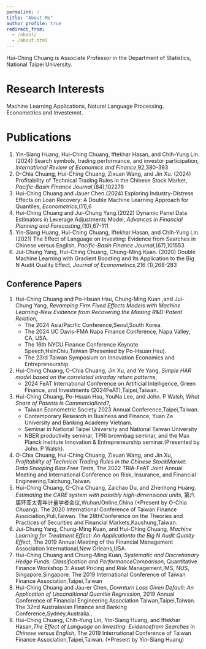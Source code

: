 ```yaml
---
permalink: /
title: "About Me"
author_profile: true
redirect_from:
  - /about/
  - /about.html
---
```


Hui-Ching Chuang is Associate Professor in the Department of Statistics, National Taipei University. 


Research Interests
======
Machine Learning Applications, Natural Language Processing. Econometrics and Investemnt.


Publications
======
1. Yin-Siang Huang, Hui-Ching Chuang, Iftekhar Hasan, and Chih-Yung Lin.(2024) Search symbols, trading performance, and investor participation, _International Review of Economics and Finance_,92,380-393
1. O-Chia Chuang, Hui-Ching Chuang, Zixuan Wang, and Jin Xu. (2024) Profitability of Technical Trading Rules in the Chinese Stock Market, _Pacific-Basin Finance Journal_,(84),102278
1. Hui-Ching Chuang and Jauer Chen.(2024) Exploring Industry-Distress Effects on Loan Recovery: A Double Machine Learning Approach for Quantiles, _Econometrics_,(11),6
1. Hui-Ching Chuang and Jui-Chung Yang.(2022) Dynamic Panel Data Estimators in Leverage Adjustments Model, _Advances in Financial Planning and Forecasting_,(10),67-111
1. Yin-Siang Huang, Hui-Ching Chuang, Iftekhar Hasan, and Chih-Yung Lin. (2021) The Effect of Language on Investing: Evidence from Searches in Chinese versus English, _Pacific-Basin Finance Journal_,(67),101553
1. Jui-Chung Yang, Hui-Ching Chuang, Chung-Ming Kuan. (2020) Double Machine Learning with Gradient Boosting and Its Application to the Big N Audit Quality Effect, _Journal of Econometrics_,216 (1),268-283

Conference Papers
------
1. Hui-Ching Chuang and Po-Hsuan Hsu, Chung‐Ming Kuan ,and Jui-Chung Yang, _Revamping Firm Fixed Effects Models with Machine Learning-New Evidence from Recovering the Missing R&D-Patent Relation_,
   - The 2024 Asia/Pacific Conference,Seoul,South Korea.
   - The 2024 UC Davis-FMA Napa Finance Conference, Napa Valley, CA, USA.
   - The 16th NYCU Finance Conference Keynote Speech,HsinChiu,Taiwan (Presented by Po-Hsuan Hsu).
   - The 23rd Taiwan Symposium on Innovation Economics and Entrepreneurship. 
1. Hui-Ching Chuang, O-Chia Chuang, Jin Xu, and Ye Yang, _Simple HAR model based on the correlated intraday return patterns_,
   - 2024 FeAT International Conference on Artificial Intelligence, Green Finance, and Investments (2024FeAT),Taipei,Taiwan.
1. Hui-Ching Chuang, Po-Hsuan Hsu, YouNa Lee, and John. P Walsh, _What Share of Patents Is Commercialized?,_
   - Taiwan Econometric Society 2023 Annual Conference,Taipei,Taiwan.
   - Contemporary Research in Business and Finance, Yuan Ze University and Banking Academy Vietnam.
   - Seminar in National Taipei University and National Taiwan University
   - NBER productivity seminar, TPRI brownbag seminar, and the Max Planck Institute Innovation & Entrepreneurship seminar.(Presented by John. P Walsh).
1. O-Chia Chuang, Hui-Ching Chuang, Zixuan Wang, and Jin Xu, _Profitability of Technical Trading Rules in the Chinese StockMarket: Data Snooping Bias Free Tests_, The 2022 TRIA-FeAT Joint Annual Meeting and International Conference on Risk, Insurance, and Financial Engineering,Taichung,Taiwan.
1. Hui-Ching Chuang, O-Chia Chuang, Zaichao Du, and Zhenhong Huang. _Estimating the CARE system with possibly high-dimensional units_, 第六届环亚太青年计量学者会议,Wuhan/Online,China (*Present by O-Chia Chuang). The 2020 International Conference of Taiwan Finance Association,Puli,Taiwan. The 28thConference on the Theories and Practices of Securities and Financial Markets,Kaushung,Taiwan.
1. Jui-Chung Yang, Chung-Ming Kuan, and Hui-Ching Chuang, _Machine Learning for Treatment Effect: An Applicationto the Big N Audit Quality Effect_, The 2019 Annual Meeting of the Financial Management Association International,New Orleans,USA. 
1. Hui-Ching Chuang and Chung-Ming Kuan, _Systematic and Discretionary Hedge Funds: Classification and PerformanceComparison_, Quantitative Finance Workshop 3: Asset Pricing and Risk Management,IMS, NUS, Singapore,Singapore. The 2019 International Conference of Taiwan Finance Association,Taipei,Taiwan
1. Hui-Ching Chuang and Jau-er Chen, _Downturn Loss Given Default: An Application of Unconditional Quantile Regression_, 2019 Annual Conference of Financial Engineering Association Taiwan,Taipei,Taiwan. The 32nd Australasian Finance and Banking Conference,Sydney,Australia.,
1. Hui-Ching Chuang, Chih-Yung Lin, Yin-Siang Huang, and Iftekhar Hasan,_The Effect of Language on Investing: Evidencefrom Searches in Chinese versus English_, The 2019 International Conference of Taiwan Finance Association,Taipei,Taiwan. (*Present by Yin-Siang Huang)


